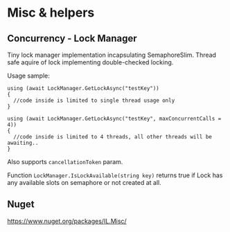 # Misc & helpers

## Concurrency - Lock Manager

Tiny lock manager implementation incapsulating SemaphoreSlim. Thread safe aquire of lock implementing double-checked locking.

Usage sample:

```
using (await LockManager.GetLockAsync("testKey"))
{
  //code inside is limited to single thread usage only
}
```
```
using (await LockManager.GetLockAsync("testKey", maxConcurrentCalls = 4))
{
  //code inside is limited to 4 threads, all other threads will be awaiting..
}
```

Also supports `cancellationToken` param.

Function `LockManager.IsLockAvailable(string key)` returns true if Lock has any available slots on semaphore or not created at all.

## Nuget
  https://www.nuget.org/packages/IL.Misc/